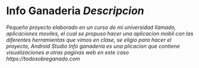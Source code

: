 # Info Ganaderia _Descripcion_
_Pequeño proyecto elaborado en un curso de mi universidad llamado, aplicaciones moviles, el cual se propuso hacer una aplicacion mobil con las diferentes herramientas que vimos en clase, se eligio para hacer el proyecto, Android Studio_
_Info ganaderia es una plicacion que contiene visualizaciones a otras paginas web en este caso https://todosobreganado.com_
